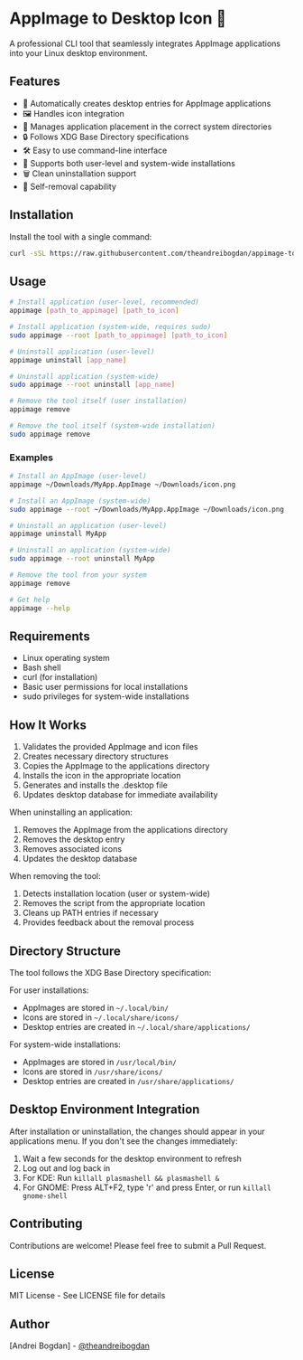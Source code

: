 # AppImage to Desktop Icon 🚀

A professional CLI tool that seamlessly integrates AppImage applications into your Linux desktop environment.

## Features

- 🎯 Automatically creates desktop entries for AppImage applications
- 🖼️ Handles icon integration
- 📂 Manages application placement in the correct system directories
- 🔒 Follows XDG Base Directory specifications
- 🛠️ Easy to use command-line interface
- 🔑 Supports both user-level and system-wide installations
- 🗑️ Clean uninstallation support
- 🧹 Self-removal capability

## Installation

Install the tool with a single command:

```bash
curl -sSL https://raw.githubusercontent.com/theandreibogdan/appimage-to-desktop-icon/main/install.sh | bash
```

## Usage

```bash
# Install application (user-level, recommended)
appimage [path_to_appimage] [path_to_icon]

# Install application (system-wide, requires sudo)
sudo appimage --root [path_to_appimage] [path_to_icon]

# Uninstall application (user-level)
appimage uninstall [app_name]

# Uninstall application (system-wide)
sudo appimage --root uninstall [app_name]

# Remove the tool itself (user installation)
appimage remove

# Remove the tool itself (system-wide installation)
sudo appimage remove
```

### Examples

```bash
# Install an AppImage (user-level)
appimage ~/Downloads/MyApp.AppImage ~/Downloads/icon.png

# Install an AppImage (system-wide)
sudo appimage --root ~/Downloads/MyApp.AppImage ~/Downloads/icon.png

# Uninstall an application (user-level)
appimage uninstall MyApp

# Uninstall an application (system-wide)
sudo appimage --root uninstall MyApp

# Remove the tool from your system
appimage remove

# Get help
appimage --help
```

## Requirements

- Linux operating system
- Bash shell
- curl (for installation)
- Basic user permissions for local installations
- sudo privileges for system-wide installations

## How It Works

1. Validates the provided AppImage and icon files
2. Creates necessary directory structures
3. Copies the AppImage to the applications directory
4. Installs the icon in the appropriate location
5. Generates and installs the .desktop file
6. Updates desktop database for immediate availability

When uninstalling an application:
1. Removes the AppImage from the applications directory
2. Removes the desktop entry
3. Removes associated icons
4. Updates the desktop database

When removing the tool:
1. Detects installation location (user or system-wide)
2. Removes the script from the appropriate location
3. Cleans up PATH entries if necessary
4. Provides feedback about the removal process

## Directory Structure

The tool follows the XDG Base Directory specification:

For user installations:
- AppImages are stored in `~/.local/bin/`
- Icons are stored in `~/.local/share/icons/`
- Desktop entries are created in `~/.local/share/applications/`

For system-wide installations:
- AppImages are stored in `/usr/local/bin/`
- Icons are stored in `/usr/share/icons/`
- Desktop entries are created in `/usr/share/applications/`

## Desktop Environment Integration

After installation or uninstallation, the changes should appear in your applications menu. If you don't see the changes immediately:

1. Wait a few seconds for the desktop environment to refresh
2. Log out and log back in
3. For KDE: Run `killall plasmashell && plasmashell &`
4. For GNOME: Press ALT+F2, type 'r' and press Enter, or run `killall gnome-shell`

## Contributing

Contributions are welcome! Please feel free to submit a Pull Request.

## License

MIT License - See LICENSE file for details

## Author

[Andrei Bogdan] - [@theandreibogdan](https://github.com/theandreibogdan)